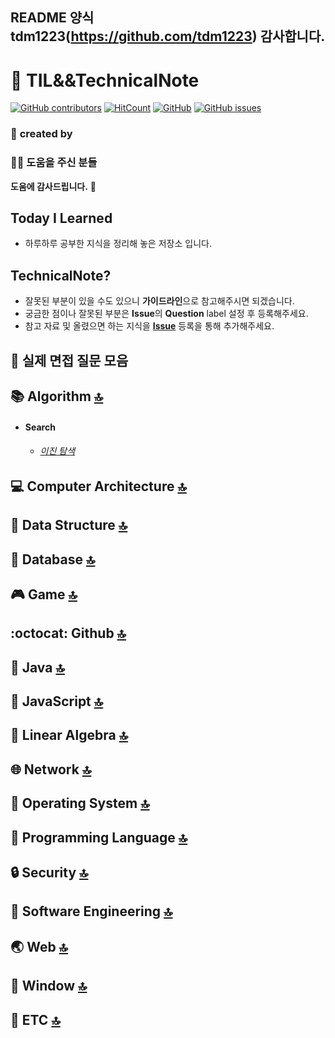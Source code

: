 <a id="top">

</a>

## README 양식 tdm1223(https://github.com/tdm1223) 감사합니다.

:book: TIL&&TechnicalNote
===
[![GitHub contributors](https://img.shields.io/github/contributors/jobhope/technicalnote)](https://github.com/jobhope/TechnicalNote/graphs/contributors)
[![HitCount](http://hits.dwyl.io/jobhope/TechnicalNote.svg)](http://hits.dwyl.io/jobhope/TechnicalNote)
[![GitHub](https://img.shields.io/github/license/jobhope/technicalnote)](LICENSE)
[![GitHub issues](https://img.shields.io/github/issues/jobhope/technicalnote)](https://github.com/jobhope/TechnicalNote/issues)

### :two_men_holding_hands: **created by** 


### :frowning_man: **도움을 주신 분들**


**도움에 감사드립니다.** :pray:

## Today I Learned
- 하루하루 공부한 지식을 정리해 놓은 저장소 입니다.

## TechnicalNote?
- 잘못된 부분이 있을 수도 있으니 **가이드라인**으로 참고해주시면 되겠습니다.
- 궁금한 점이나 잘못된 부분은 **Issue**의 **Question** label 설정 후 등록해주세요.
- 참고 자료 및 올렸으면 하는 지식을 **[Issue](https://github.com/jobhope/TechnicalNote/issues)** 등록을 통해 추가해주세요.

## :microphone: 실제 면접 질문 모음  

## :books: Algorithm [:top:](#top)

- #### Search 

  - ###### [이진 탐색]((https://github.com/Endki/TIL-TechNote/blob/main/algorithm/Search/%EC%9D%B4%EC%A7%84%20%ED%83%90%EC%83%89.md))

## :computer: Computer Architecture [:top:](#top)

## :evergreen_tree: Data Structure [:top:](#top)

## :floppy_disk: Database [:top:](#top)

## :video_game: Game [:top:](#top)

## :octocat: Github [:top:](#top)

## :lips: Java [:top:](#top)

## :stars: JavaScript [:top:](#top)

## :1234: Linear Algebra [:top:](#top)

## :globe_with_meridians: Network [:top:](#top)

## :bus: Operating System [:top:](#top)

## :speech_balloon: Programming Language [:top:](#top)

## :lock: Security [:top:](#top)

## :hammer: Software Engineering [:top:](#top)

## :earth_asia: Web [:top:](#top)

## :open_file_folder: Window [:top:](#top)

## :guitar: ETC [:top:](#top)

